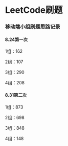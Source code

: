 # LeetCode刷题

### 移动端小组刷题思路记录

#### 8.24第一次

1组：162

2组：107

3组：290

4组：208

#### 8.31第二次

1组：873

2组：698

3组：848

4组：148